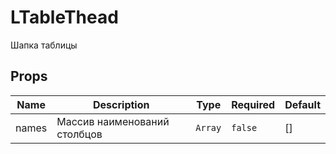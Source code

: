 # LTableThead

Шапка таблицы

## Props

<!-- @vuese:LTableThead:props:start -->
|Name|Description|Type|Required|Default|
|---|---|---|---|---|
|names|Массив наименований столбцов|`Array`|`false`|[]|

<!-- @vuese:LTableThead:props:end -->


